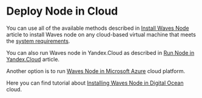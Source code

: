 # Deploy Node in Cloud

You can use all of the available methods described in [Install Waves Node](/en/waves-node/how-to-install-a-node/how-to-install-a-node) article to install Waves node on any cloud-based virtual machine that meets the [system requirements](System-Requirements).

You can also run Waves node in Yandex.Cloud as described in [Run Node in Yandex.Cloud](/en/waves-node/running-waves-node-in-yandex-cloud) article.

Another option is to run [Waves Node in Microsoft Azure](https://azuremarketplace.microsoft.com/en-us/marketplace/apps/waves.waves_docker?tab=Overview) cloud platform.

Here you can find tutorial about [Installing Waves Node in Digital Ocean](https://www.youtube.com/watch?v=CDmMeZlzKbk&feature=youtu.be) cloud.
